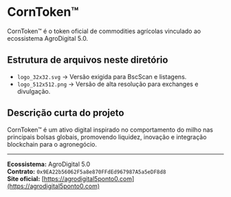 # CornToken™

CornToken™ é o token oficial de commodities agrícolas vinculado ao ecossistema AgroDigital 5.0.

## Estrutura de arquivos neste diretório

- `logo_32x32.svg` → Versão exigida para BscScan e listagens.
- `logo_512x512.png` → Versão de alta resolução para exchanges e divulgação.

## Descrição curta do projeto

CornToken™ é um ativo digital inspirado no comportamento do milho nas principais bolsas globais, promovendo liquidez, inovação e integração blockchain para o agronegócio.

---

**Ecossistema:** AgroDigital 5.0  
**Contrato:** `0x9EA22b56062F5a8e870FFdEd967987A5a5eDF8d8`  
**Site oficial:** [https://agrodigital5ponto0.com](https://agrodigital5ponto0.com)  
